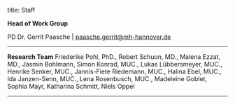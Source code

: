 title: Staff

**Head of Work Group**

PD Dr. Gerrit Paasche | <paasche.gerrit@mh-hannover.de>

---------------------------

**Research Team**
Friederike Pohl, PhD.,
Robert Schuon, MD.,
Malena Ezzat, MD.,
Jasmin Bohlmann,
Simon Konrad, MUC.,
Lukas Lübbersmeyer, MUC.,
Henrike Senker, MUC.,
Jannis-Fiete Riedemann, MUC.,
Halina Ebel, MUC.,
Ida Janzen-Senn, MUC.,
Lena Rosenbusch, MUC.,
Madeleine Goblet,
Sophia Mayr,
Katharina Schmitt,
Niels Oppel

<!--

![Beschreibung](pic1.jpg)


Vorname Name | <Name.Vorname@mh-hannover.de>

Vorname Name | <Name.Vorname@mh-hannover.de>
-->

-----------------------------
